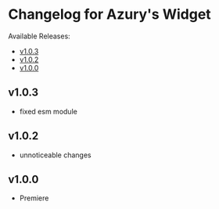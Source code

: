 # Changelog for Azury's Widget

Available Releases:

- [v1.0.3](#v103)
- [v1.0.2](#v102)
- [v1.0.0](#v100)

## v1.0.3

- fixed esm module

## v1.0.2

- unnoticeable changes

## v1.0.0

- Premiere